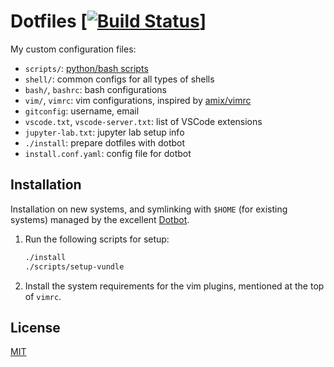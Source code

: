 # Dotfiles [[![Build Status](https://travis-ci.com/rajitbanerjee/dotfiles.svg?branch=master)](https://travis-ci.com/rajitbanerjee/dotfiles)]

My custom configuration files:

-   `scripts/`: [python/bash scripts][scripts]
-   `shell/`: common configs for all types of shells
-   `bash/`, `bashrc`: bash configurations
-   `vim/`, `vimrc`: vim configurations, inspired by [amix/vimrc][amix]
-   `gitconfig`: username, email
-   `vscode.txt`, `vscode-server.txt`: list of VSCode extensions
-   `jupyter-lab.txt`: jupyter lab setup info
-   `./install`: prepare dotfiles with dotbot
-   `install.conf.yaml`: config file for dotbot

## Installation

Installation on new systems, and symlinking with `$HOME` (for existing systems) managed by the excellent [Dotbot][dotbot].

1. Run the following scripts for setup:

    ```bash
    ./install
    ./scripts/setup-vundle
    ```

2. Install the system requirements for the vim plugins, mentioned at the top of `vimrc`.

## License

[MIT][license]

[scripts]: https://github.com/rajitbanerjee/scripts
[amix]: https://github.com/amix/vimrc
[dotbot]: https://github.com/anishathalye/dotbot
[license]: LICENSE
